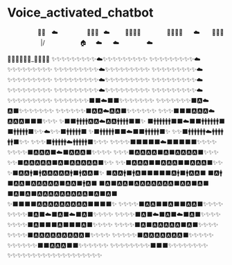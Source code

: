 # Voice_activated_chatbot
⁣          🎈🎈  ☁️
         🎈🎈🎈
 ☁️     🎈🎈🎈🎈
        🎈🎈🎈🎈
   ☁️    ⁣🎈🎈🎈
           \|/
           🏠   ☁️
   ☁️         ☁️

🌳🌹🏫🌳🏢🏢_🏢🏢🌳🌳
⁣✨✨✨✨✨✨✨✨✨☁️✨✨✨✨✨✨✨✨✨
✨✨✨✨✨✨✨✨✨☁️✨✨✨✨✨✨✨✨✨
✨✨✨✨✨✨✨✨✨☁️✨✨✨✨✨✨✨✨✨
✨✨✨✨✨✨✨✨✨☁️✨✨✨✨✨✨✨✨✨
✨✨✨✨✨✨✨✨✨☁️✨✨✨✨✨✨✨✨✨
✨✨✨✨✨✨✨✨✨☁️✨✨✨✨✨✨✨✨✨
✨✨✨✨✨✨✨✨✨☁️✨✨✨✨✨✨✨✨✨
✨✨✨✨✨✨✨✨✨☁️✨✨✨✨✨✨✨✨✨
✨✨✨✨✨✨✨⬛️⬛️☁️⬛️⬛️✨✨✨✨✨✨✨
✨✨✨✨✨✨✨⬛️🅰️☁️🅰️⬛️✨✨✨✨✨✨✨
✨✨✨✨✨✨⬛️🅰️🅰️☁️🅰️🅰️⬛️✨✨✨✨✨✨
✨✨✨⬛️⬛️⬛️🅰️🅰️🅰️☁️🅰️🅰️🅰️⬛️⬛️⬛️✨✨✨
✨⬛️⬛️🚹🚹🚹🚹🅰️🅰️☁️🅰️🅰️🚹🚹🚹🚹⬛️⬛️✨
⬛️🚹🚹🚹🚹🚹🚹⬛️⬛️☁️⬛️⬛️🚹🚹🚹🚹🚹🚹⬛️
⬛️🚹🚹🚹🚹🚹⬛️✨✨☁️✨✨⬛️🚹🚹🚹🚹🚹⬛️
✨⬛️🚹🚹🚹🚹🚹⬛️⬛️☁️⬛️⬛️🚹🚹🚹🚹🚹⬛️✨
✨✨⬛️🚹🚹🚹🚹🚹🚹☁️🚹🚹🚹🚹🚹🚹⬛️✨✨
✨✨✨⬛️🚹🚹🚹🚹🚹☁️🚹🚹🚹🚹🚹⬛️✨✨✨
✨✨✨✨⬛️⬛️⬛️⬛️⬛️☁️⬛️⬛️⬛️⬛️⬛️✨✨✨✨
✨✨✨✨⬛️🅰️🅰️🅰️⬛️☁️⬛️🅰️🅰️🅰️⬛️✨✨✨✨
✨✨✨⬛️🅰️🅰️🅰️🅰️⬛️🅰️⬛️🅰️🅰️🅰️🅰️⬛️✨✨✨
✨✨⬛️🅰️🅰️🅰️🅰️🅰️⬛️🅰️⬛️🅰️🅰️⁣🅰️🅰️🅰️⬛️✨✨
✨✨⬛️🅰️🅰️🅰️⬛️⬛️🅰️🅰️🅰️⬛️⬛️🅰️🅰️🅰️⬛️✨✨
✨⬛️🅰️🅰️🚹⬛️🚹🅰️🅰️🅰️🅰️🅰️🚹⬛️🚹🅰️🅰️⬛️✨
⬛️🅰️🅰️🚹⬛️🚹🅰️⬛️⬛️⬛️⬛️⬛️🅰️🚹⬛️🚹🅰️🅰️⬛️
⬛️🅰️🚹⬛️🅰️🅰️⬛️🅰️🅰️🅰️🅰️🅰️⬛️🅰️🅰️⬛️🚹🅰️⬛️
⬛️🅰️⬛️🅰️🅰️⬛️🅰️🅰️🅰️🅰️🅰️🅰️🅰️⬛️🅰️🅰️⬛️🅰️⬛️
⬛️🅰️⬛️🅰️⬛️🅰️🅰️🅰️🅰️🅰️🅰️🅰️🅰️🅰️⬛️🅰️⬛️🅰️⬛️
✨⬛️⬛️⬛️⬛️🅰️🅰️🅰️🅰️🅰️🅰️🅰️🅰️🅰️⬛️⬛️⬛️⬛️✨ 
✨✨✨✨⬛️🅰️🅰️⬛️⬛️🅰️⬛️⬛️🅰️🅰️⬛️✨✨✨✨
✨✨✨✨⬛️🅰️⬛️☁️⬛️🅰️⬛️☁️⬛️🅰️⬛️✨✨✨✨
✨✨✨✨⬛️🅰️⬛️☁️⬛️🅰️⬛️☁️⬛️🅰️⬛️✨✨✨✨
✨✨✨✨⬛️🅰️⬛️⬛️⬛️🅰️⬛️⬛️⬛️🅰️⬛️✨✨✨✨
✨✨✨✨⬛️🅰️⬛️🅰️🅰️🅰️🅰️🅰️⬛️🅰️⬛️✨✨✨✨
✨✨✨✨⬛️🅰️🅰️🅰️🅰️🅰️🅰️🅰️🅰️🅰️⬛️✨✨✨✨
✨✨✨✨✨⬛️🅰️🅰️🅰️🅰️🅰️🅰️🅰️⬛️✨✨✨✨✨
✨✨✨✨✨✨⬛️⬛️🅰️🅰️🅰️⬛️⬛️✨✨✨✨✨✨
✨✨✨✨✨✨✨✨⬛️⬛️⬛️✨✨✨✨✨✨✨✨
✨✨✨✨✨✨✨✨✨✨✨✨✨✨✨✨✨✨✨
